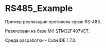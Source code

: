# RS485_Example
Пример реализации протокола связи RS-485.

Реализован на базе МК STM32F407VET.

Среда разработки - CubeIDE 1.7.0.
